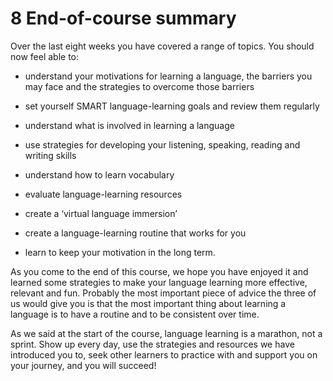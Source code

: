 # 8 End-of-course summary


Over the last eight weeks you have covered a range of topics. You should now feel able to:

* understand your motivations for learning a language, the barriers you may face and the strategies to overcome those barriers

* set yourself SMART language-learning goals and review them regularly

* understand what is involved in learning a language

* use strategies for developing your listening, speaking, reading and writing skills

* understand how to learn vocabulary

* evaluate language-learning resources

* create a ‘virtual language immersion’

* create a language-learning routine that works for you

* learn to keep your motivation in the long term.

As you come to the end of this course, we hope you have enjoyed it and learned some strategies to make your language learning more effective, relevant and fun. Probably the most important piece of advice the three of us would give you is that the most important thing about learning a language is to have a routine and to be consistent over time. 

As we said at the start of the course, language learning is a marathon, not a sprint. Show up every day, use the strategies and resources we have introduced you to, seek other learners to practice with and support you on your journey, and you will succeed!

